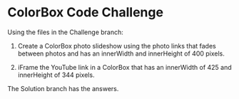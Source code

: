 ColorBox Code Challenge
===========

Using the files in the Challenge branch:

1) Create a ColorBox photo slideshow using the photo links that fades between photos and has an innerWidth and innerHeight of 400 pixels.

2) iFrame the YouTube link in a ColorBox that has an innerWidth of 425 and innerHeight of 344 pixels.

The Solution branch has the answers.